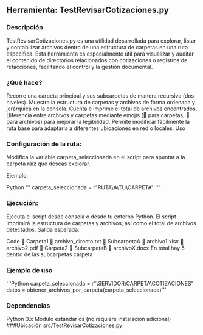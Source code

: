 ## Herramienta: TestRevisarCotizaciones.py
### Descripción
TestRevisarCotizaciones.py es una utilidad desarrollada para explorar, listar y contabilizar archivos dentro de una estructura de carpetas en una ruta específica. Esta herramienta es especialmente útil para visualizar y auditar el contenido de directorios relacionados con cotizaciones o registros de refacciones, facilitando el control y la gestión documental.

### ¿Qué hace?
Recorre una carpeta principal y sus subcarpetas de manera recursiva (dos niveles).
Muestra la estructura de carpetas y archivos de forma ordenada y jerárquica en la consola.
Cuenta e imprime el total de archivos encontrados.
Diferencia entre archivos y carpetas mediante emojis (📂 para carpetas, 📄 para archivos) para mejorar la legibilidad.
Permite modificar fácilmente la ruta base para adaptarla a diferentes ubicaciones en red o locales.
Uso
### Configuración de la ruta:

Modifica la variable carpeta_seleccionada en el script para apuntar a la carpeta raíz que deseas explorar.

Ejemplo:

Python
''' carpeta_seleccionada = r"RUTA\A\TU\CARPETA" '''

### Ejecución:

Ejecuta el script desde consola o desde tu entorno Python.
El script imprimirá la estructura de carpetas y archivos, así como el total de archivos detectados.
Salida esperada:

Code
📂 Carpeta1
  📄 archivo_directo.txt
  📂 SubcarpetaA
    📄 archivo1.xlsx
    📄 archivo2.pdf
📂 Carpeta2
  📂 SubcarpetaB
    📄 archivoX.docx
En total hay 5 dentro de las subcarpetas carpeta

### Ejemplo de uso

'''Python
carpeta_seleccionada = r"\\SERVIDOR\CARPETA\COTIZACIONES"
datos = obtener_archivos_por_carpeta(carpeta_seleccionada)'''

### Dependencias
Python 3.x
Módulo estándar os (no requiere instalación adicional)
###Ubicación
src/TestRevisarCotizaciones.py

